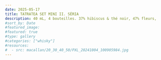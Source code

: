 ```yaml
---
date: 2025-05-17
title: TATRATEA SET MINI II. SÉRIA
description: 40 mL, 4 bouteilles. 37% hibiscus & thé noir, 47% fleurs, 57% églantine & argousier, 67% pomme & poire.
#sort_by: Date
#featured_image: 
#featured: true
#type: gallery
#categories: ["whisky"]
#resources:
#  - src: macallan/20_30_40_50/PXL_20241004_100905984.jpg
---
```

